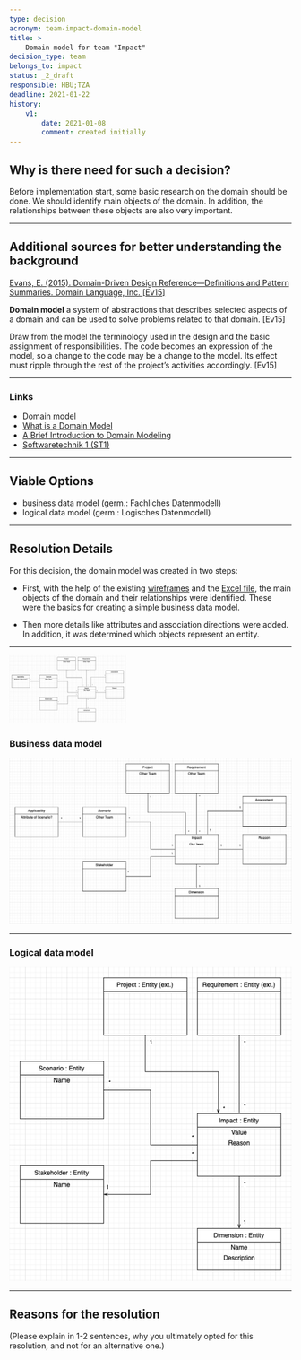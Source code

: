```yaml
---
type: decision
acronym: team-impact-domain-model
title: >
    Domain model for team "Impact"  
decision_type: team
belongs_to: impact
status: _2_draft
responsible: HBU;TZA 
deadline: 2021-01-22
history:
    v1:
        date: 2021-01-08
        comment: created initially
---
```


## Why is there need for such a decision?

Before implementation start, some basic research on the domain should be done.
We should identify main objects of the domain.
In addition, the relationships between these objects are also very important.

---

## Additional sources for better understanding the background

[Evans, E. (2015). Domain-Driven Design Reference—Definitions and Pattern Summaries. Domain Language, Inc. [Ev15]](http://domainlanguage.com/wp-content/uploads/2016/05/DDD_Reference_2015-03.pdf)

**Domain model** a system of abstractions that describes selected aspects of a domain and can be used to solve problems related to that domain. [Ev15]

Draw from the model the terminology used in the design and the basic assignment of responsibilities.
The code becomes an expression of the model, so a change to the code may be a change to the model.
Its effect must ripple through the rest of the project’s activities accordingly. [Ev15]

---

### Links
* [Domain model](https://en.wikipedia.org/wiki/Domain_model)
* [What is a Domain Model](https://stackoverflow.com/questions/1863537/what-is-a-domain-model)
* [A Brief Introduction to Domain Modeling](https://olegchursin.medium.com/a-brief-introduction-to-domain-modeling-862a30b38353)
* [Softwaretechnik 1 (ST1)](https://www.archi-lab.io/display/public/ST1#ST1-ScriptzurVeranstaltung)

---

## Viable Options

* business data model (germ.: Fachliches Datenmodell)
* logical data model (germ.: Logisches Datenmodell)

---

## Resolution Details

For this decision, the domain model was created in two steps:

* First, with the help of the existing
  [wireframes](https://lsw4em.axshare.com/#id=wvfe6y&p=website) and the
  [Excel file](https://github.com/Archi-Lab/elsi-by-design-excel/),
  the main objects of the domain and their relationships were identified.
  These were the basics for creating a simple business data model.
  
* Then more details like attributes and association directions were added.
  In addition, it was determined which objects represent an entity.

---

<img src="../assets/impact_business_data_model.png" alt="test" width="208" height="122" />

### Business data model

![Business data model](../assets/impact_business_data_model.png)

---
### Logical data model

![Business data model](../assets/impact_logical_data_model.png)

---
## Reasons for the resolution

(Please explain in 1-2 sentences, why you ultimately opted for this resolution, and not for an alternative one.)

